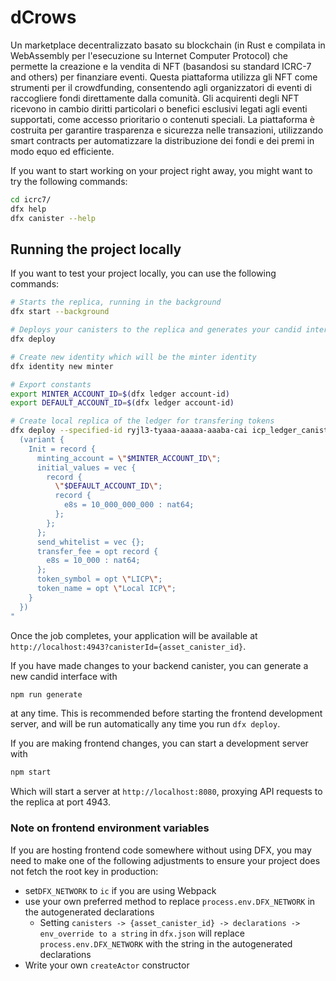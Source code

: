# dCrows

Un marketplace decentralizzato basato su blockchain (in Rust e compilata in WebAssembly per l'esecuzione su Internet Computer Protocol) che permette la creazione e la vendita di NFT (basandosi su standard ICRC-7 and others) per finanziare eventi. Questa piattaforma utilizza gli NFT come strumenti per il crowdfunding, consentendo agli organizzatori di eventi di raccogliere fondi direttamente dalla comunità. Gli acquirenti degli NFT ricevono in cambio diritti particolari o benefici esclusivi legati agli eventi supportati, come accesso prioritario o contenuti speciali. La piattaforma è costruita per garantire trasparenza e sicurezza nelle transazioni, utilizzando smart contracts per automatizzare la distribuzione dei fondi e dei premi in modo equo ed efficiente.

If you want to start working on your project right away, you might want to try the following commands:

```bash
cd icrc7/
dfx help
dfx canister --help
```

## Running the project locally

If you want to test your project locally, you can use the following commands:

```bash
# Starts the replica, running in the background
dfx start --background

# Deploys your canisters to the replica and generates your candid interface
dfx deploy

# Create new identity which will be the minter identity
dfx identity new minter

# Export constants
export MINTER_ACCOUNT_ID=$(dfx ledger account-id) 
export DEFAULT_ACCOUNT_ID=$(dfx ledger account-id) 

# Create local replica of the ledger for transfering tokens
dfx deploy --specified-id ryjl3-tyaaa-aaaaa-aaaba-cai icp_ledger_canister --argument "
  (variant {
    Init = record {
      minting_account = \"$MINTER_ACCOUNT_ID\";
      initial_values = vec {
        record {
          \"$DEFAULT_ACCOUNT_ID\";
          record {
            e8s = 10_000_000_000 : nat64;
          };
        };
      };
      send_whitelist = vec {};
      transfer_fee = opt record {
        e8s = 10_000 : nat64;
      };
      token_symbol = opt \"LICP\";
      token_name = opt \"Local ICP\";
    }
  })
"
```

Once the job completes, your application will be available at `http://localhost:4943?canisterId={asset_canister_id}`.

If you have made changes to your backend canister, you can generate a new candid interface with

```bash
npm run generate
```

at any time. This is recommended before starting the frontend development server, and will be run automatically any time you run `dfx deploy`.

If you are making frontend changes, you can start a development server with

```bash
npm start
```

Which will start a server at `http://localhost:8080`, proxying API requests to the replica at port 4943.

### Note on frontend environment variables

If you are hosting frontend code somewhere without using DFX, you may need to make one of the following adjustments to ensure your project does not fetch the root key in production:

- set`DFX_NETWORK` to `ic` if you are using Webpack
- use your own preferred method to replace `process.env.DFX_NETWORK` in the autogenerated declarations
  - Setting `canisters -> {asset_canister_id} -> declarations -> env_override to a string` in `dfx.json` will replace `process.env.DFX_NETWORK` with the string in the autogenerated declarations
- Write your own `createActor` constructor
